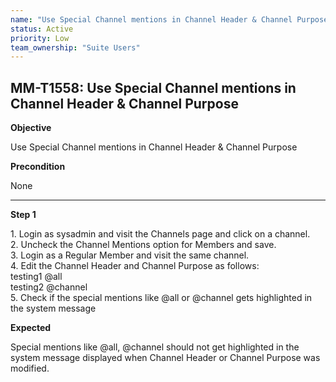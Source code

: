 ```yaml
---
name: "Use Special Channel mentions in Channel Header & Channel Purpose"
status: Active
priority: Low
team_ownership: "Suite Users"
---
```


## MM-T1558: Use Special Channel mentions in Channel Header & Channel Purpose

**Objective**

Use Special Channel mentions in Channel Header & Channel Purpose

**Precondition**

None

---

**Step 1**

1\. Login as sysadmin and visit the Channels page and click on a channel.\
2\. Uncheck the Channel Mentions option for Members and save.\
3\. Login as a Regular Member and visit the same channel.\
4\. Edit the Channel Header and Channel Purpose as follows:\
testing1 @all\
testing2 @channel\
5\. Check if the special mentions like @all or @channel gets highlighted in the system message

**Expected**

Special mentions like @all, @channel should not get highlighted in the system message displayed when Channel Header or Channel Purpose was modified.
